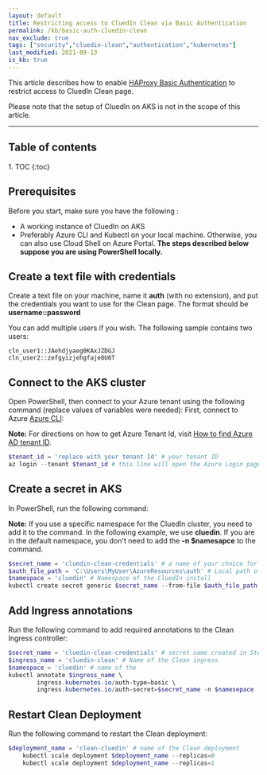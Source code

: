 ```yaml
---
layout: default
title: Restricting access to CluedIn Clean via Basic Authentication
permalink: /kb/basic-auth-cluedin-clean
nav_exclude: true
tags: ["security","cluedin-clean","authentication","kubernetes"]
last_modified: 2021-09-13
is_kb: true
---
```


This article describes how to enable [HAProxy Basic Authentication](https://github.com/jcmoraisjr/haproxy-ingress/tree/master/examples/auth/basic) to restrict access to CluedIn Clean page.

Please note that the setup of CluedIn on AKS is not in the scope of this article.

<hr>

<h2 class="text-delta">Table of contents</h2>
1. TOC
{:toc}

## Prerequisites

Before you start, make sure you have the following :

- A working instance of CluedIn on AKS
- Preferably Azure CLI and Kubectl on your local machine. Otherwise, you can also use Cloud Shell on Azure Portal. **The steps described below suppose you are using PowerShell locally.**

## Create a text file with credentials

Create a text file on your machine, name it **auth** (with no extension), and put the credentials you want to use for the Clean page. The format should be **username::password** 

You can add multiple users if you wish. The following sample contains two users:

```text
cln_user1::JAehdjyaeg0KAxJZDGJ
cln_user2::zefgyizjehgfaje8U6T
```

## Connect to the AKS cluster

Open PowerShell, then connect to your Azure tenant using the following command (replace values of variables were needed):
First, connect to Azure [Azure CLI](https://docs.microsoft.com/en-us/cli/azure/install-azure-cli):

**Note:** For directions on how to get Azure Tenant Id, visit [How to find Azure AD tenant ID](https://docs.microsoft.com/en-us/azure/active-directory/fundamentals/active-directory-how-to-find-tenant).
```powershell
$tenant_id = 'replace with your tenant Id' # your tenant ID
az login --tenant $tenant_id # this line will open the Azure Login page in your browser
```

## Create a secret in AKS

In PowerShell, run the following command:

**Note:** If you use a specific namespace for the CluedIn cluster, you need to add it to the command. In the following example, we use **cluedin**. If you are in the default namespace, you don't need to add the **-n $namesapce** to the command.

```powershell
$secret_name = 'cluedin-clean-credentials' # a name of your choice for the secret
$auth_file_path = 'C:\Users\MyUser\AzureResources\auth' # Local path of the auth file created in Step 1
$namespace = 'cluedin' # Namespace of the CluedIn install
kubectl create secret generic $secret_name --from-file $auth_file_path -n $namespace
```

## Add Ingress annotations

Run the following command to add required annotations to the Clean Ingress controller:

```powershell
$secret_name = 'cluedin-clean-credentials' # secret name created in Step 3
$ingress_name = 'cluedin-clean' # Name of the Clean ingress
$namespace = 'cluedin' # name of the 
kubectl annotate $ingress_name \
        ingress.kubernetes.io/auth-type=basic \
        ingress.kubernetes.io/auth-secret=$secret_name -n $namesepace
```

## Restart Clean Deployment

Run the following command to restart the Clean deployment:

```powershell
$deployment_name = 'clean-cluedin' # name of the Clean deployment
    kubectl scale deployment $deployment_name --replicas=0
    kubectl scale deployment $deployment_name --replicas=1
```
